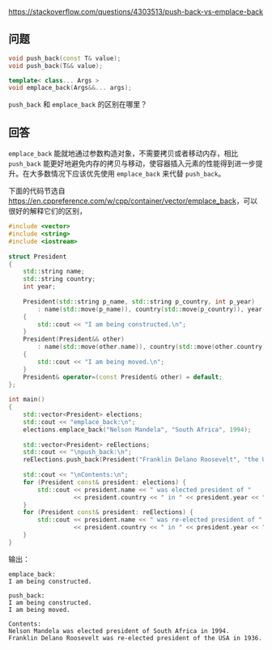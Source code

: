 <https://stackoverflow.com/questions/4303513/push-back-vs-emplace-back>

## 问题

```c++
void push_back(const T& value);
void push_back(T&& value);

template< class... Args >
void emplace_back(Args&&... args);
```

`push_back` 和 `emplace_back` 的区别在哪里？

## 回答

`emplace_back` 能就地通过参数构造对象，不需要拷贝或者移动内存，相比 `push_back` 能更好地避免内存的拷贝与移动，使容器插入元素的性能得到进一步提升。在大多数情况下应该优先使用 `emplace_back` 来代替 `push_back`。

下面的代码节选自 <https://en.cppreference.com/w/cpp/container/vector/emplace_back>，可以很好的解释它们的区别，

```c++
#include <vector>
#include <string>
#include <iostream>
 
struct President
{
    std::string name;
    std::string country;
    int year;
 
    President(std::string p_name, std::string p_country, int p_year)
        : name(std::move(p_name)), country(std::move(p_country)), year(p_year)
    {
        std::cout << "I am being constructed.\n";
    }
    President(President&& other)
        : name(std::move(other.name)), country(std::move(other.country)), year(other.year)
    {
        std::cout << "I am being moved.\n";
    }
    President& operator=(const President& other) = default;
};
 
int main()
{
    std::vector<President> elections;
    std::cout << "emplace_back:\n";
    elections.emplace_back("Nelson Mandela", "South Africa", 1994);
 
    std::vector<President> reElections;
    std::cout << "\npush_back:\n";
    reElections.push_back(President("Franklin Delano Roosevelt", "the USA", 1936));
 
    std::cout << "\nContents:\n";
    for (President const& president: elections) {
        std::cout << president.name << " was elected president of "
                  << president.country << " in " << president.year << ".\n";
    }
    for (President const& president: reElections) {
        std::cout << president.name << " was re-elected president of "
                  << president.country << " in " << president.year << ".\n";
    }
}
```

输出：

```
emplace_back:
I am being constructed.
 
push_back:
I am being constructed.
I am being moved.
 
Contents:
Nelson Mandela was elected president of South Africa in 1994.
Franklin Delano Roosevelt was re-elected president of the USA in 1936.
```
